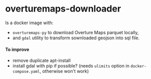 # overturemaps-downloader

Is a docker image with:
- `overturemaps-py` to download Overture Maps parquet locally,
- and `gdal` utility to transform sownloaded geojson into sql file.

#### To improve
- remove duplicate apt-install 
- install gdal with pip if possible?
(needs `ulimits` option in `docker-compose.yaml`, otherwise won't work)

